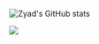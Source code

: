 ![Zyad's GitHub stats](https://github-readme-stats.vercel.app/api?username=ZyadMohamed1&show_icons=true&theme=radical)

![](https://komarev.com/ghpvc/?username=ZyadMohamed1&color=blue)


